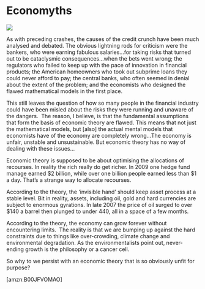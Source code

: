 Economyths
==========
![](/bookimg/economyths.jpg)

As with preceding crashes, the causes of the credit crunch have been much analysed and debated. The obvious lightning rods for criticism were the bankers, who were earning fabulous salaries…for taking risks that turned out to be cataclysmic consequences…when the bets went wrong; the regulators who failed to keep up with the pace of innovation in financial products; the American homeowners who took out subprime loans they could never afford to pay; the central banks, who often seemed in denial about the extent of the problem; and the economists who designed the flawed mathematical models in the first place.

This still leaves the question of how so many people in the financial industry could have been misled about the risks they were running and unaware of the dangers.  The reason, I believe, is that the fundamental assumptions that form the basis of economic theory are flawed. This means that not just the mathematical models, but [also] the actual mental models that economists have of the economy are completely wrong…The economy is unfair, unstable and unsustainable. But economic theory has no way of dealing with these issues…

Economic theory is supposed to be about optimising the allocations of recourses. In reality the rich really do get richer. In 2009 one hedge fund manage earned $2 billion, while over one billion people earned less than $1 a day. That’s a strange way to allocate recourses. 

According to the theory, the ‘invisible hand’ should keep asset process at a stable level. Bit in reality, assets, including oil, gold and hard currencies are subject to enormous gyrations. In late 2007 the price of oil surged to over $140 a barrel then plunged to under 440, all in a space of a few months.

According to the theory, the economy can grow forever without encountering limits.  The reality is that we are bumping up against the hard constraints due to things like over-crowding, climate change and environmental degradation. As the environmentalists point out, never-ending growth is the philosophy or a cancer cell.

So why to we persist with an economic theory that is so obviously unfit for purpose? 

[amzn:B00JFVOMAO]

